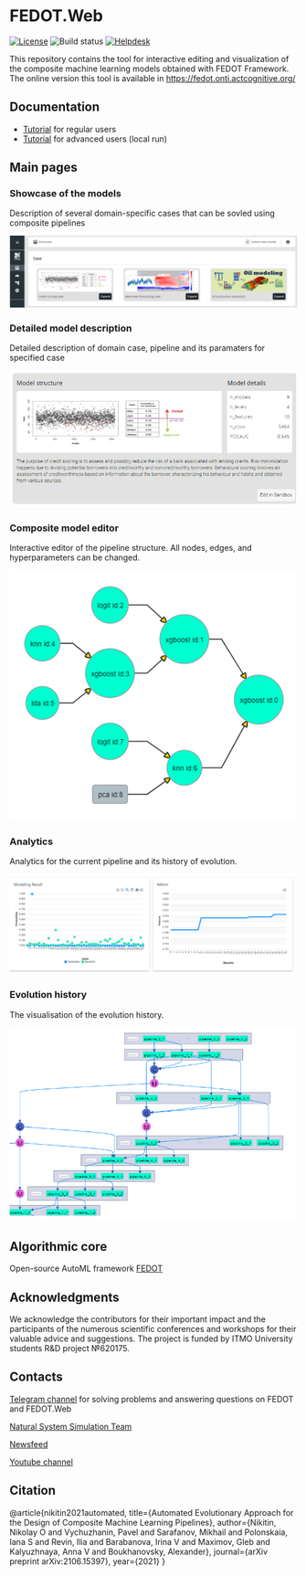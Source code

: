 # FEDOT.Web

[![License](https://img.shields.io/badge/License-BSD%203--Clause-blue.svg)](https://opensource.org/licenses/BSD-3-Clause)
![Build status](https://github.com/nccr-itmo/FEDOT.Web/workflows/Build/badge.svg?branch=master)
[![Helpdesk](https://patrolavia.github.io/telegram-badge/chat.png)](https://t.me/FEDOT_helpdesk)

This repository contains the tool for interactive editing and visualization of the composite machine learning models
obtained with FEDOT Framework. The online version this tool is available in https://fedot.onti.actcognitive.org/

## Documentation

* [Tutorial](./docs/user_manual.md) for regular users
* [Tutorial](./docs/developer_manual.md) for advanced users (local run)

## Main pages

### Showcase of the models

Description of several domain-specific cases that can be sovled using composite pipelines

![Showcase](./docs/img/showcase.png)

### Detailed model description

Detailed description of domain case, pipeline and its paramaters for specified case

![details.png](./docs/img/details.png)

### Composite model editor

Interactive editor of the pipeline structure. All nodes, edges, and hyperparameters can be changed.

![Model editor prototype](./docs/img/editor.png)

### Analytics

Analytics for the current pipeline and its history of evolution.

![Analytics](./docs/img/analytics.png)

### Evolution history

The visualisation of the evolution history.

![Evolution](./docs/img/history.png)


## Algorithmic core

Open-source AutoML framework [FEDOT](https://github.com/nccr-itmo/FEDOT)

## Acknowledgments

We acknowledge the contributors for their important impact and the participants of the numerous scientific conferences
and workshops for their valuable advice and suggestions. The project is funded by ITMO University students R&D project
№620175.

## Contacts

[Telegram channel](https://t.me/FEDOT_helpdesk) for solving problems and answering questions on FEDOT and FEDOT.Web

[Natural System Simulation Team](https://itmo-nss-team.github.io/)

[Newsfeed](https://t.me/NSS_group)

[Youtube channel](https://www.youtube.com/channel/UC4K9QWaEUpT_p3R4FeDp5jA)

## Citation

@article{nikitin2021automated, title={Automated Evolutionary Approach for the Design of Composite Machine Learning
Pipelines}, author={Nikitin, Nikolay O and Vychuzhanin, Pavel and Sarafanov, Mikhail and Polonskaia, Iana S and Revin,
Ilia and Barabanova, Irina V and Maximov, Gleb and Kalyuzhnaya, Anna V and Boukhanovsky, Alexander}, journal={arXiv
preprint arXiv:2106.15397}, year={2021} }